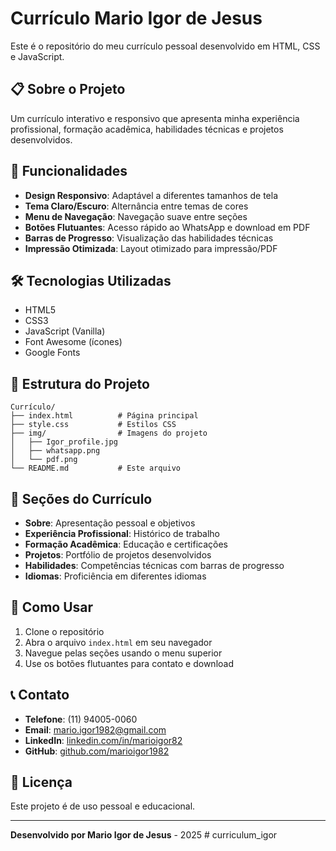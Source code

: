 # Currículo Mario Igor de Jesus

Este é o repositório do meu currículo pessoal desenvolvido em HTML, CSS e JavaScript.

## 📋 Sobre o Projeto

Um currículo interativo e responsivo que apresenta minha experiência profissional, formação acadêmica, habilidades técnicas e projetos desenvolvidos.

## 🚀 Funcionalidades

- **Design Responsivo**: Adaptável a diferentes tamanhos de tela
- **Tema Claro/Escuro**: Alternância entre temas de cores
- **Menu de Navegação**: Navegação suave entre seções
- **Botões Flutuantes**: Acesso rápido ao WhatsApp e download em PDF
- **Barras de Progresso**: Visualização das habilidades técnicas
- **Impressão Otimizada**: Layout otimizado para impressão/PDF

## 🛠️ Tecnologias Utilizadas

- HTML5
- CSS3
- JavaScript (Vanilla)
- Font Awesome (ícones)
- Google Fonts

## 📁 Estrutura do Projeto

```
Currículo/
├── index.html          # Página principal
├── style.css           # Estilos CSS
├── img/                # Imagens do projeto
│   ├── Igor_profile.jpg
│   ├── whatsapp.png
│   └── pdf.png
└── README.md           # Este arquivo
```

## 🎨 Seções do Currículo

- **Sobre**: Apresentação pessoal e objetivos
- **Experiência Profissional**: Histórico de trabalho
- **Formação Acadêmica**: Educação e certificações
- **Projetos**: Portfólio de projetos desenvolvidos
- **Habilidades**: Competências técnicas com barras de progresso
- **Idiomas**: Proficiência em diferentes idiomas

## 📱 Como Usar

1. Clone o repositório
2. Abra o arquivo `index.html` em seu navegador
3. Navegue pelas seções usando o menu superior
4. Use os botões flutuantes para contato e download

## 📞 Contato

- **Telefone**: (11) 94005-0060
- **Email**: mario.igor1982@gmail.com
- **LinkedIn**: [linkedin.com/in/marioigor82](https://www.linkedin.com/in/marioigor82)
- **GitHub**: [github.com/marioigor1982](https://github.com/marioigor1982)

## 📄 Licença

Este projeto é de uso pessoal e educacional.

---

**Desenvolvido por Mario Igor de Jesus** - 2025 # curriculum_igor
